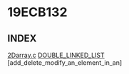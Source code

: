 # 19ECB132

## INDEX
[2Darray.c](2Darray.c)
[DOUBLE_LINKED_LIST](DOUBLE_LINKED_LIST)  
[add_delete_modify_an_element_in_an]
